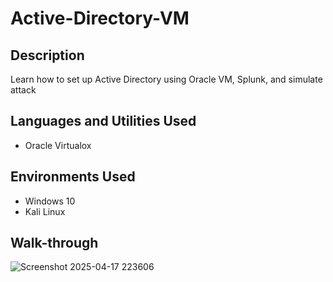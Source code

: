 # Active-Directory-VM

<h2> Description</h2>

Learn how to set up Active Directory using Oracle VM, Splunk, and simulate attack

<h2>Languages and Utilities Used</h2>

- Oracle Virtualox

<h2>Environments Used</h2>

- Windows 10
- Kali Linux

<h2>Walk-through</h2>

![Screenshot 2025-04-17 223606](https://github.com/user-attachments/assets/abfac7e4-c495-49ab-8b0d-c515657fbb66)

